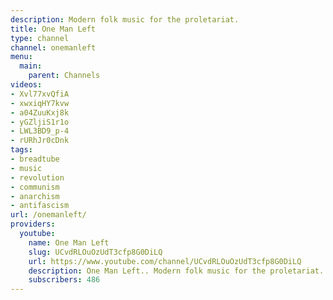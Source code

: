 ```yaml
---
description: Modern folk music for the proletariat.
title: One Man Left
type: channel
channel: onemanleft
menu:
  main:
    parent: Channels
videos:
- Xvl77xvQfiA
- xwxiqHY7kvw
- a04ZuuKxj8k
- yGZljiS1r1o
- LWL3BD9_p-4
- rURhJr0cDnk
tags:
- breadtube
- music
- revolution
- communism
- anarchism
- antifascism
url: /onemanleft/
providers:
  youtube:
    name: One Man Left
    slug: UCvdRLOuOzUdT3cfp8G0DiLQ
    url: https://www.youtube.com/channel/UCvdRLOuOzUdT3cfp8G0DiLQ
    description: One Man Left.. Modern folk music for the proletariat.
    subscribers: 486
---
```


